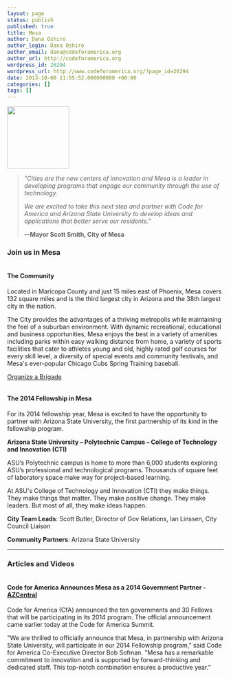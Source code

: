 ```yaml
---
layout: page
status: publish
published: true
title: Mesa
author: Dana Oshiro
author_login: Dana Oshiro
author_email: dana@codeforamerica.org
author_url: http://codeforamerica.org
wordpress_id: 26294
wordpress_url: http://www.codeforamerica.org/?page_id=26294
date: 2013-10-08 11:55:52.000000000 +00:00
categories: []
tags: []
---
```

<div class="text-and-picture">
<div class="picture"><img alt="" src="http://www.codeforamerica.org/wp-content/uploads/2013/10/mesa_logo1.jpg" width="144" height="144" /></div>
<blockquote><em>"Cities are the new centers of innovation and Mesa is a leader in developing programs that engage our community through the use of technology. </em>

<em>We are excited to take this next step and partner with Code for America and Arizona State University to develop ideas and applications that better serve our residents."</em>

<strong>--Mayor Scott Smith, City of Mesa
</strong></blockquote>
</div>
<div class="clearfix"></div>
<h3>Join us in Mesa</h3>
<div class="text-and-picture">
<div class="picture"><img alt="" src="http://www.codeforamerica.org/wp-content/uploads/2013/10/mesa_brigade.jpg" /></div>
<h4>The Community</h4>
Located in Maricopa County and just 15 miles east of Phoenix, Mesa covers 132 square miles and is the third largest city in Arizona and the 38th largest city in the nation.

The City provides the advantages of a thriving metropolis while maintaining the feel of a suburban environment. With dynamic recreational, educational and business opportunities, Mesa enjoys the best in a variety of amenities including parks within easy walking distance from home, a variety of sports facilities that cater to athletes young and old, highly rated golf courses for every skill level, a diversity of special events and community festivals, and Mesa's ever-popular Chicago Cubs Spring Training baseball.
<p class="link-block"><a href="http://brigade.codeforamerica.org/">Organize a Brigade</a></p>

</div>
<div class="text-and-picture">
<div class="picture"><img alt="" src="http://www.codeforamerica.org/wp-content/uploads/2013/10/mesa_fellowship.jpg" /></div>
<h4>The 2014 Fellowship in Mesa</h4>
For its 2014 fellowship year, Mesa is excited to have the opportunity to partner with Arizona State University, the first partnership of its kind in the fellowship program.

<b>Arizona State University – Polytechnic Campus – College of Technology and Innovation (CTI)</b>

ASU’s Polytechnic campus is home to more than 6,000 students exploring ASU’s professional and technological programs. Thousands of square feet of laboratory space make way for project-based learning.

At ASU's College of Technology and Innovation (CTI) they make things. They make things that matter. They make positive change. They make leaders. But most of all, they make ideas happen.

<b>City Team Leads</b>: Scott Butler, Director of Gov Relations, Ian Linssen, City Council Liaison

<b>Community Partners</b>: Arizona State University

</div>

<hr />

<h3>Articles and Videos</h3>
<div class="picture-and-text">
<div class="picture"><a href="http://dobsonranch.azcentral.com/news/commentary/162521-code-america-announces-mesa-2014-government-partner" /><img alt="" src="http://www.codeforamerica.org/wp-content/uploads/2013/10/mesa_press.jpg" /></a></div>
<h4>Code for America Announces Mesa as a 2014 Government Partner - <a href="http://dobsonranch.azcentral.com/news/commentary/162521-code-america-announces-mesa-2014-government-partner"</a>AZCentral</a></h4>
Code for America (CfA) announced the ten governments and 30 Fellows that will be participating in its 2014 program. The official announcement came earlier today at the Code for America Summit.

"We are thrilled to officially announce that Mesa, in partnership with Arizona State University, will participate in our 2014 Fellowship program," said Code for America Co-Executive Director Bob Sofman. "Mesa has a remarkable commitment to innovation and is supported by forward-thinking and dedicated staff. This top-notch combination ensures a productive year.”

</div>
